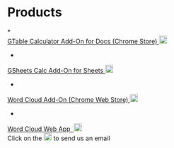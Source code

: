 # Products
<div class="container"> 
* <div class="row">
<div class="col-xs-4"> <a href="https://chrome.google.com/webstore/detail/table-calculator/fknnekoeejdjcbdokeinngldblilkedp?hl=en" target="_blank">GTable Calculator Add-On for Docs (Chrome Store)&nbsp;</a><a target="_blank" href="mailto:tcalc@li60.zendesk.com?Subject=Table%20Calculator" target="_top"><img height="18" width="18" src="https://cdn4.iconfinder.com/data/icons/miu/24/common-email-envelope-mail-glyph-128.png"> <span class="glyphicon glyphicon-envelope" aria-hidden="true"></span></a>
</div>
</div>

* <div class="row">
<div class="col-xs-4"> <a href="https://chrome.google.com/webstore/detail/gsheets-calc/ojfmgmplohpjbjnmddbncmeogpfjnfma?utm_source=permalink" target="_blank">GSheets Calc Add-On for Sheets&nbsp;</a><a target="_blank" href="mailto:gsheetscalc@li60.zendesk.com?Subject=GSheets%20Calc" target="_top"><img height="18" width="18" src="https://cdn4.iconfinder.com/data/icons/miu/24/common-email-envelope-mail-glyph-128.png"><span class="glyphicon glyphicon-envelope" aria-hidden="true"></span></a>
</div>
</div>
          
* <div class="row">
<div class="col-xs-12"> <a href="https://chrome.google.com/webstore/detail/word-cloud-generator/alhnlhbhnklajhmccemipdbaifocepab?authuser=0" target="_blank">Word Cloud Add-On (Chrome Web Store) </a><a target="_blank" href="mailto:wordcloudaddon@li60.zendesk.com?Subject=Word%20Cloud%20Add-On" target="_top"><img height="18" width="18" src="https://cdn4.iconfinder.com/data/icons/miu/24/common-email-envelope-mail-glyph-128.png"><span class="glyphicon glyphicon-envelope" aria-hidden="true"></span></a>
</div>
</div>

* <div class="row">
<div class="col-xs-12"> <a href="http://bit.ly/li60tagcloud" target="_blank">Word Cloud Web App &nbsp;</a><a target="_blank" href="mailto:wordcloudwebapp@li60.zendesk.com?Subject=Word%20Cloud%20Web%20App" target="_top"><img height="18" width="18" src="https://cdn4.iconfinder.com/data/icons/miu/24/common-email-envelope-mail-glyph-128.png"><span class="glyphicon glyphicon-envelope" aria-hidden="true"></span></a>
</div>
</div> 
           
           
<div class="row">
Click on the <img height="18" width="18" src="https://cdn4.iconfinder.com/data/icons/miu/24/common-email-envelope-mail-glyph-128.png"> to send us an email
</div>

</div>          
  

